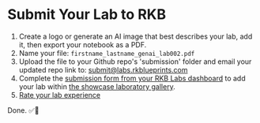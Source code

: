 # Submit Your Lab to RKB

1. Create a logo or generate an AI image that best describes your lab, add it, then export your notebook as a PDF.
2. Name your file: `firstname_lastname_genai_lab002.pdf`
3. Upload the file to your Github repo's 'submission' folder and email your updated repo link to: submit@labs.rkblueprints.com 
4. Complete the [submission form from your RKB Labs dashboard](https://labs.rkblueprints.com/dashboard) to add your lab within [the showcase laboratory gallery](https://labs.rkblueprints.com/projects).
5. [Rate your lab experience](https://forms.gle/XAkMqvphMSvXDzFj8)

Done. ✅🎉 
